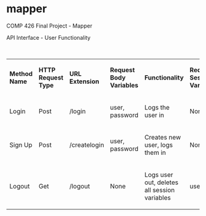 # mapper
COMP 426 Final Project - Mapper

API Interface - User Functionality
<p>&nbsp;</p>
<table>
<tbody>
<tr>
<td>
<p><strong>Method Name</strong></p>
</td>
<td>
<p><strong>HTTP Request Type</strong></p>
</td>
<td>
<p><strong>URL Extension</strong></p>
</td>
<td>
<p><strong>Request Body Variables</strong></p>
</td>
<td>
<p><strong>Functionality</strong></p>
</td>
<td>
<p><strong>Required Session Variables</strong></p>
</td>
<td>
<p><strong>Session Variables Changed</strong></p>
</td>
</tr>
<tr>
<td>
<p><span style="font-weight: 400;">Login</span></p>
</td>
<td>
<p><span style="font-weight: 400;">Post</span></p>
</td>
<td>
<p><span style="font-weight: 400;">/login</span></p>
</td>
<td>
<p><span style="font-weight: 400;">user, password</span></p>
</td>
<td>
<p><span style="font-weight: 400;">Logs the user in</span></p>
</td>
<td>
<p><span style="font-weight: 400;">None</span></p>
</td>
<td>
<p><span style="font-weight: 400;">username</span></p>
</td>
</tr>
<tr>
<td>
<p><span style="font-weight: 400;">Sign Up</span></p>
</td>
<td>
<p><span style="font-weight: 400;">Post</span></p>
</td>
<td>
<p><span style="font-weight: 400;">/createlogin</span></p>
</td>
<td>
<p><span style="font-weight: 400;">user, password</span></p>
</td>
<td>
<p><span style="font-weight: 400;">Creates new user, logs them in</span></p>
</td>
<td>
<p><span style="font-weight: 400;">None</span></p>
</td>
<td>
<p><span style="font-weight: 400;">username</span></p>
</td>
</tr>
<tr>
<td>
<p><span style="font-weight: 400;">Logout</span></p>
</td>
<td>
<p><span style="font-weight: 400;">Get</span></p>
</td>
<td>
<p><span style="font-weight: 400;">/logout</span></p>
</td>
<td>
<p><span style="font-weight: 400;">None</span></p>
</td>
<td>
<p><span style="font-weight: 400;">Logs user out, deletes all session variables</span></p>
</td>
<td>
<p><span style="font-weight: 400;">username</span></p>
</td>
<td>
<p><span style="font-weight: 400;">All</span></p>
</td>
</tr>
</tbody>
</table>
